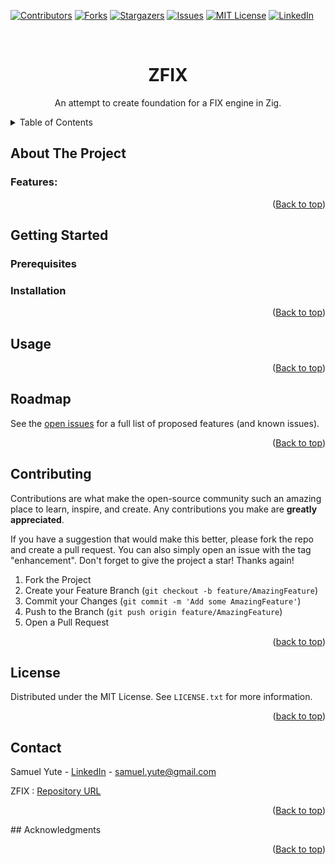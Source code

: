 
<!-- Improved compatibility of back-to-top link: See: https://github.com/othneildrew/Best-README-Template/pull/73 -->
<a name="readme-top"></a>

<!-- PROJECT SHIELDS -->
<!--
*** I'm using markdown "reference style" links for readability.
*** Reference links are enclosed in brackets [ ] instead of parentheses ( ).
*** See the bottom of this document for the declaration of the reference variables
*** for contributors-url, forks-url, etc. This is an optional, concise syntax you may use.
*** https://www.markdownguide.org/basic-syntax/#reference-style-links
-->
[![Contributors][contributors-shield]][contributors-url]
[![Forks][forks-shield]][forks-url]
[![Stargazers][stars-shield]][stars-url]
[![Issues][issues-shield]][issues-url]
[![MIT License][license-shield]][license-url]
[![LinkedIn][linkedin-shield]][linkedin-url]



<!-- PROJECT LOGO -->
<br />
<div align="center">
  <h1 align="center">ZFIX</h1>

  <p align="center">
        An attempt to create foundation for a FIX engine in Zig.
    </p>
</div>



<!-- TABLE OF CONTENTS -->
<details>
  <summary>Table of Contents</summary>
  <ol>
    <li>
      <a href="#about-the-project">About The Project</a>
      <ul>
        <li><a href="#built-with">Features</a></li>
      </ul>
    </li>
    <li>
      <a href="#getting-started">Getting Started</a>
      <ul>
        <li><a href="#prerequisites">Prerequisites</a></li>
        <li><a href="#installation">Installation</a></li>
      </ul>
    </li>
    <li><a href="#usage">Usage</a></li>
    <li><a href="#roadmap">Roadmap</a></li>
    <li><a href="#contributing">Contributing</a></li>
    <li><a href="#license">License</a></li>
    <li><a href="#contact">Contact</a></li>
    <li><a href="#acknowledgments">Acknowledgments</a></li>
  </ol>
</details>



<!-- ABOUT THE PROJECT -->
## About The Project


### Features:

<p align="right">(<a href="#readme-top">Back to top</a>)</p>

<!-- GETTING STARTED -->
## Getting Started


### Prerequisites


### Installation

<p align="right">(<a href="#readme-top">Back to top</a>)</p>



<!-- USAGE EXAMPLES -->
## Usage


<p align="right">(<a href="#readme-top">Back to top</a>)</p>



<!-- ROADMAP -->
## Roadmap

See the [open issues](https://github.com/finautica/zfix/issues) for a full list of proposed features (and known issues).

<p align="right">(<a href="#readme-top">Back to top</a>)</p>



<!-- CONTRIBUTING -->
## Contributing

Contributions are what make the open-source community such an amazing place to learn, inspire, and create. Any contributions you make are **greatly appreciated**.

If you have a suggestion that would make this better, please fork the repo and create a pull request. You can also simply open an issue with the tag "enhancement".
Don't forget to give the project a star! Thanks again!

1. Fork the Project
2. Create your Feature Branch (`git checkout -b feature/AmazingFeature`)
3. Commit your Changes (`git commit -m 'Add some AmazingFeature'`)
4. Push to the Branch (`git push origin feature/AmazingFeature`)
5. Open a Pull Request

<p align="right">(<a href="#readme-top">back to top</a>)</p>



<!-- LICENSE -->
## License

Distributed under the MIT License. See `LICENSE.txt` for more information.

<p align="right">(<a href="#readme-top">back to top</a>)</p>



<!-- CONTACT -->
## Contact

Samuel Yute - [LinkedIn](https://www.linkedin.com/in/samuel-yute) - samuel.yute@gmail.com

ZFIX : [Repository URL](https://github.com/finautica/zfix)

<p align="right">(<a href="#readme-top">Back to top</a>)</p>
<!-- ACKNOWLEDGMENTS -->
## Acknowledgments

<p align="right">(<a href="#readme-top">Back to top</a>)</p>


<!-- MARKDOWN LINKS & IMAGES -->
<!-- https://www.markdownguide.org/basic-syntax/#reference-style-links -->
[contributors-shield]: https://img.shields.io/github/contributors/finautica/zfix.svg?style=for-the-badge
[contributors-url]: https://github.com/finautica/zfix/graphs/contributors
[forks-shield]: https://img.shields.io/github/forks/finautica/zfix.svg?style=for-the-badge
[forks-url]: https://github.com/finautica/zfix/network/members
[stars-shield]: https://img.shields.io/github/stars/finautica/zfix.svg?style=for-the-badge
[stars-url]: https://github.com/finautica/zfix/stargazers
[issues-shield]: https://img.shields.io/github/issues/finautica/zfix.svg?style=for-the-badge
[issues-url]: https://github.com/finautica/zfix/issues
[license-shield]: https://img.shields.io/github/license/finautica/zfix.svg?style=for-the-badge
[license-url]: https://github.com/finautica/zfix/blob/master/LICENSE.txt
[linkedin-shield]: https://img.shields.io/badge/-LinkedIn-black.svg?style=for-the-badge&logo=linkedin&colorB=555
[linkedin-url]: https://linkedin.com/in/samuel-yute

